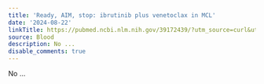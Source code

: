 ```yaml
---
title: 'Ready, AIM, stop: ibrutinib plus venetoclax in MCL'
date: '2024-08-22'
linkTitle: https://pubmed.ncbi.nlm.nih.gov/39172439/?utm_source=curl&utm_medium=rss&utm_campaign=journals&utm_content=7603509&fc=None&ff=20240822181212&v=2.18.0.post9+e462414
source: Blood
description: No ...
disable_comments: true
---
```

No ...
